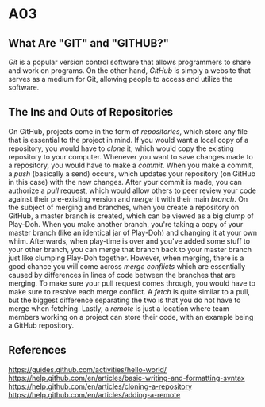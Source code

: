 # A03

## What Are "GIT" and "GITHUB?"
*Git* is a popular version control software that allows programmers to share and work on programs. On the other hand, *GitHub* is simply a website that serves as a medium for Git, allowing people to access and utilize the software.

## The Ins and Outs of Repositories
On GitHub, projects come in the form of *repositories*, which store any file that is essential to the project in mind. If you would want a local copy of a repository, you would have to *clone* it, which would copy the existing repository to your computer. Whenever you want to save changes made to a repository, you would have to make a *commit*. When you make a commit, a *push* (basically a send) occurs, which updates your repository (on GitHub in this case) with the new changes. After your commit is made, you can authorize a *pull* request, which would allow others to peer review your code against their pre-existing version and *merge* it with their main *branch*. On the subject of merging and branches, when you create a repository on GitHub, a master branch is created, which can be viewed as a big clump of Play-Doh. When you make another branch, you're taking a copy of your master branch (like an identical jar of Play-Doh) and changing it at your own whim. Afterwards, when play-time is over and you've added some stuff to your other branch, you can merge that branch back to your master branch just like clumping Play-Doh together. However, when merging, there is a good chance you will come across *merge conflicts* which are essentially caused by differences in lines of code between the branches that are merging. To make sure your pull request comes through, you would have to make sure to resolve each merge conflict. A *fetch* is quite similar to a pull, but the biggest difference separating the two is that you do not have to merge when fetching. Lastly, a *remote* is just a location where team members working on a project can store their code, with an example being a GitHub repository.

## References
https://guides.github.com/activities/hello-world/
https://help.github.com/en/articles/basic-writing-and-formatting-syntax
https://help.github.com/en/articles/cloning-a-repository
https://help.github.com/en/articles/adding-a-remote
